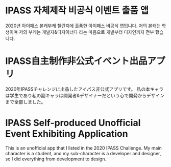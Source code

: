 # IPASS 자체제작 비공식 이벤트 출품 앱
2020년 아이패스 본캐부캐 챌린지에 출품한 아이패스 비공식 앱입니다. 저의 본캐는 학생이며 저의 부캐는 개발자&디자이너다 라는 마음으로 개발부터 디자인까지 전부 했습니다.

# IPASS自主制作非公式イベント出品アプリ
2020年IPASSチャレンジに出品したアイパス非公式アプリです。 私の本キャラは学生であり私の副キャラは開発者&デザイナーだという心で開発からデザインまで全部しました。

# IPASS Self-produced Unofficial Event Exhibiting Application
This is an unofficial app that I listed in the 2020 IPASS Challenge. My main character is a student, and my sub-character is a developer and designer, so I did everything from development to design.

